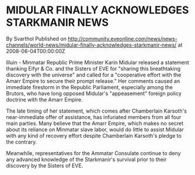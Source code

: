 # MIDULAR FINALLY ACKNOWLEDGES STARKMANIR NEWS
By Svarthol
Published on http://community.eveonline.com/news/news-channels/world-news/midular-finally-acknowledges-starkmanir-news/ at 2008-06-04T00:00:00Z

Illuin - Minmatar Republic Prime Minister Karin Midular released a statement thanking Eifyr & Co. and the Sisters of EVE for "sharing this breathtaking discovery with the universe" and called for a "cooperative effort with the Amarr Empire to secure their prompt release." Her comments caused an immediate firestorm in the Republic Parliament, especially among the Brutors, who have long opposed Midular's "appeasement" foreign policy doctrine with the Amarr Empire.

The late timing of her statement, which comes after Chamberlain Karsoth's near-immediate offer of assistance, has infuriated members from all four main parties. Many believe that the Amarr Empire, which makes no secret about its reliance on Minmatar slave labor, would do little to assist Midular with any kind of recovery effort despite Chamberlain Karsoth's pledge to the contrary.

Meanwhile, representatives for the Ammatar Consulate continue to deny any advanced knowledge of the Starkmanir's survival prior to their discovery by the Sisters of EVE.

